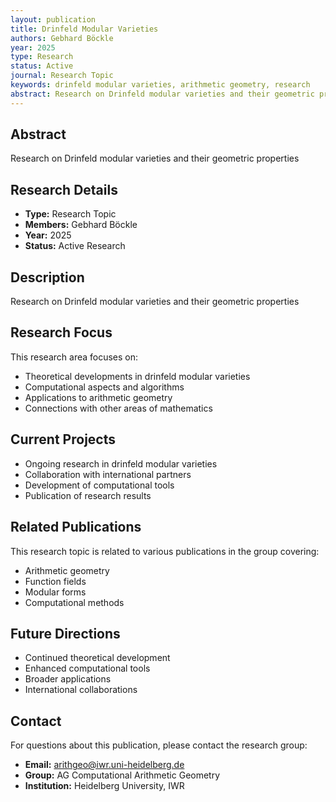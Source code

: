 ```yaml
---
layout: publication
title: Drinfeld Modular Varieties
authors: Gebhard Böckle
year: 2025
type: Research
status: Active
journal: Research Topic
keywords: drinfeld modular varieties, arithmetic geometry, research
abstract: Research on Drinfeld modular varieties and their geometric properties
---
```


## Abstract

Research on Drinfeld modular varieties and their geometric properties

## Research Details

- **Type:** Research Topic
- **Members:** Gebhard Böckle
- **Year:** 2025
- **Status:** Active Research

## Description

Research on Drinfeld modular varieties and their geometric properties

## Research Focus

This research area focuses on:
- Theoretical developments in drinfeld modular varieties
- Computational aspects and algorithms
- Applications to arithmetic geometry
- Connections with other areas of mathematics

## Current Projects

- Ongoing research in drinfeld modular varieties
- Collaboration with international partners
- Development of computational tools
- Publication of research results

## Related Publications

This research topic is related to various publications in the group covering:
- Arithmetic geometry
- Function fields
- Modular forms
- Computational methods

## Future Directions

- Continued theoretical development
- Enhanced computational tools
- Broader applications
- International collaborations


## Contact

For questions about this publication, please contact the research group:
- **Email:** arithgeo@iwr.uni-heidelberg.de
- **Group:** AG Computational Arithmetic Geometry
- **Institution:** Heidelberg University, IWR